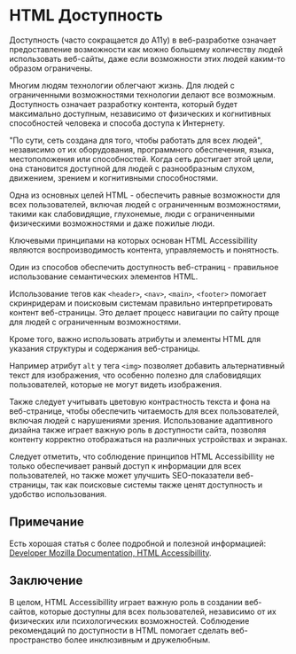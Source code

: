 # HTML Доступность

Доступность (часто сокращается до A11y) в веб-разработке означает предоставление возможности как можно большему количеству людей использовать веб-сайты, даже если возможности этих людей каким-то образом ограничены.

Многим людям технологии облегчают жизнь. Для людей с ограниченными возможностями технологии делают все возможным. Доступность означает разработку контента, который будет максимально доступным, независимо от физических и когнитивных способностей человека и способа доступа к Интернету.

"По сути, сеть создана для того, чтобы работать для всех людей", независимо от их оборудования, программного обеспечения, языка, местоположения или способностей. Когда сеть достигает этой цели, она становится доступной для людей с разнообразным слухом, движением, зрением и когнитивными способностями.

Одна из основных целей HTML - обеспечить равные возможности для всех пользователей, включая людей с ограниченным возможностями, такими как слабовидящие, глухонемые, люди с ограниченными физическими возможностями и даже пожилые люди.

Ключевыми принципами на которых основан HTML Accessibillity являются воспроизводимость контента, управляемость и понятность.

Один из способов обеспечить доступность веб-страниц - правильное использование семантических элементов HTML.

Использование тегов как ``<header>``, ``<nav>``, ``<main>``, ``<footer>`` помогает скринридерам и поисковым системам правильно интерпретировать контент веб-страницы. Это делает процесс навигации по сайту проще для людей с ограниченным возможностями.

Кроме того, важно использовать атрибуты и элементы HTML для указания структуры и содержания веб-страницы. 

Например атрибут ``alt`` у тега ``<img>`` позволяет добавить альтернативный текст для изображения, что особенно полезно для слабовидящих пользователей, которые не могут видеть изображения.

Также следует учитывать цветовую контрастность текста и фона на веб-странице, чтобы обеспечить читаемость для всех пользователей, включая людей с нарушениями зрения. Использование адаптивного дизайна также играет важную роль в доступности сайта, позволяя контенту корректно отображаться на различных устройствах и экранах.

Следует отметить, что соблюдение принципов HTML Accessibillity не только обеспечивает ранвый доступ к информации для всех пользователей, но также может улучшить SEO-показатели веб-страницы, так как поисковые системы также ценят доступность и удобство использования.

## Примечание

Есть хорошая статья с более подробной и полезной информацией: [Developer Mozilla Documentation, HTML Accessibillity](https://developer.mozilla.org/en-US/docs/Web/Accessibility).

## Заключение

В целом, HTML Accessibillity играет важную роль в создании веб-сайтов, которые доступны для всех пользователей, независимо от их физических или психологических возможностей. Соблюдение рекомендаций по доступности в HTML помогает сделать веб-пространство более инклюзивным и дружелюбным.